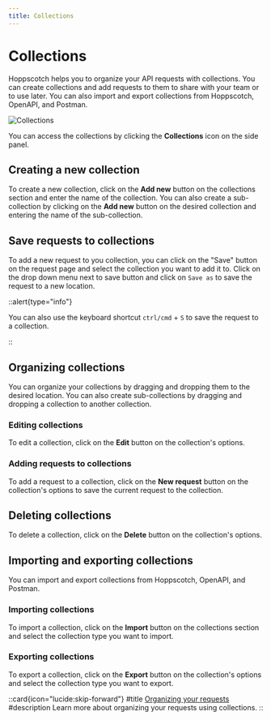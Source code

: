 ```yaml
---
title: Collections
---
```


# Collections

Hoppscotch helps you to organize your API requests with collections. You can create collections and add requests to them to share with your team or to use later. You can also import and export collections from Hoppscotch, OpenAPI, and Postman.

![Collections](/features/collections.png)

You can access the collections by clicking the **Collections** icon on the side panel.

## Creating a new collection

To create a new collection, click on the **Add new** button on the collections section and enter the name of the collection. You can also create a sub-collection by clicking on the **Add new** button on the desired collection and entering the name of the sub-collection.

## Save requests to collections

To add a new request to you collection, you can click on the "Save" button on the request page and select the collection you want to add it to. Click on the drop down menu next to save button and click on `Save as` to save the request to a new location.

::alert{type="info"}

You can also use the keyboard shortcut `ctrl/cmd` + `S` to save the request to a collection.

::

## Organizing collections

You can organize your collections by dragging and dropping them to the desired location. You can also create sub-collections by dragging and dropping a collection to another collection.

### Editing collections

To edit a collection, click on the **Edit** button on the collection's options.

### Adding requests to collections

To add a request to a collection, click on the **New request** button on the collection's options to save the current request to the collection.

## Deleting collections

To delete a collection, click on the **Delete** button on the collection's options.

## Importing and exporting collections

You can import and export collections from Hoppscotch, OpenAPI, and Postman.

### Importing collections

To import a collection, click on the **Import** button on the collections section and select the collection type you want to import.

### Exporting collections

To export a collection, click on the **Export** button on the collection's options and select the collection type you want to export.

::card{icon="lucide:skip-forward"}
#title
[Organizing your requests](/documentation/getting-started/rest/organizing-your-requests)
#description
Learn more about organizing your requests using collections.
::
